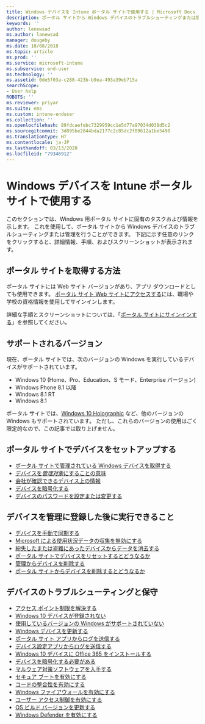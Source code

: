 ```yaml
---
title: Windows デバイスを Intune ポータル サイトで使用する | Microsoft Docs
description: ポータル サイトから Windows デバイスのトラブルシューティングまたは管理を行うためのリンクを見つけます
keywords: ''
author: lenewsad
ms.author: lanewsad
manager: dougeby
ms.date: 10/08/2018
ms.topic: article
ms.prod: ''
ms.service: microsoft-intune
ms.subservice: end-user
ms.technology: ''
ms.assetid: 0de5f03a-c288-423b-b9ea-493a39eb715a
searchScope:
- User help
ROBOTS: ''
ms.reviewer: priyar
ms.suite: ems
ms.custom: intune-enduser
ms.collection: ''
ms.openlocfilehash: 89fdcaefebc7329959cc1e5d77a97034d038d5c2
ms.sourcegitcommit: 3d895be2844bda2177c2c85dc2f09612a1be5490
ms.translationtype: HT
ms.contentlocale: ja-JP
ms.lasthandoff: 03/13/2020
ms.locfileid: "79346912"
---
```

# <a name="using-your-windows-device-with-intune-company-portal"></a>Windows デバイスを Intune ポータル サイトで使用する

このセクションでは、Windows 用ポータル サイトに固有のタスクおよび情報を示します。 これを使用して、ポータル サイトから Windows デバイスのトラブルシューティングまたは管理を行うことができます。 下記に示す任意のリンクをクリックすると、詳細情報、手順、およびスクリーンショットが表示されます。  

## <a name="how-to-get-company-portal"></a>ポータル サイトを取得する方法
ポータル サイトには Web サイト バージョンがあり、アプリ ダウンロードとしても使用できます。 [ポータル サイト Web サイトにアクセスする](https://go.microsoft.com/fwlink/?linkid=2010980)には、職場や学校の資格情報を使用してサインインします。  

詳細な手順とスクリーンショットについては、「[ポータル サイトにサインインする](https://docs.microsoft.com/user-help/sign-in-to-the-company-portal)」を参照してください。

## <a name="supported-versions"></a>サポートされるバージョン

現在、ポータル サイトでは、次のバージョンの Windows を実行しているデバイスがサポートされています。

* Windows 10 (Home、Pro、Education、S モード、Enterprise バージョン)
* Windows Phone 8.1 以降
* Windows 8.1 RT
* Windows 8.1

ポータル サイトでは、[Windows 10 Holographic](https://www.microsoft.com/hololens) など、他のバージョンの Windows もサポートされています。 ただし、これらのバージョンの使用はごく限定的なので、この記事では取り上げません。

## <a name="set-up-your-device-in-the-company-portal"></a>ポータル サイトでデバイスをセットアップする
- [ポータル サイトで管理されている Windows デバイスを取得する](windows-enrollment-company-portal.md)  
- [デバイスを*管理対象*にすることの意味](what-happens-if-you-install-the-company-portal-app-and-enroll-your-device-in-intune-windows.md)
- [会社が確認できるデバイス上の情報](what-info-can-your-company-see-when-you-enroll-your-device-in-intune.md)
- [デバイスを暗号化する](encrypt-your-device-windows.md)
- [デバイスのパスワードを設定または変更する](set-or-change-your-password-windows.md)

## <a name="things-you-can-do-after-your-device-is-enrolled-in-management"></a>デバイスを管理に登録した後に実行できること
- [デバイスを手動で同期する](sync-your-device-manually-windows.md)
- [Microsoft による使用状況データの収集を無効にする](turn-off-microsoft-usage-data-collection-windows.md)
- [紛失したまたは盗難にあったデバイスからデータを消去する](reset-erase-your-device-cpwebsite.md)
- [ポータル サイトでデバイスをリセットするとどうなるか](what-happens-if-you-reset-your-device-using-the-company-portal-windows.md)
- [管理からデバイスを削除する](unenroll-your-device-from-intune-windows.md)
- [ポータル サイトからデバイスを削除するとどうなるか](what-happens-if-you-unenroll-your-device-from-intune-windows.md)

## <a name="troubleshoot-and-maintain-your-device"></a>デバイスのトラブルシューティングと保守
* [アクセス ポイント制限を解決する](resolve-access-point-restrictions.md)
* [Windows 10 デバイスが登録されない](troubleshoot-your-windows-10-device-windows.md)
* [使用しているバージョンの Windows がサポートされていない](your-windows-version-isnt-yet-supported.md)
* [Windows デバイスを更新する](you-need-to-update-your-windows-device.md)
* [ポータル サイト アプリからログを送信する](send-logs-to-your-it-admin-cp-windows.md)
* [デバイス設定アプリからログを送信する](send-logs-to-your-it-admin-settings-windows.md)
* [Windows 10 デバイスに Office 365 をインストールする](install-office-windows.md)
* [デバイスを暗号化する必要がある](you-need-to-enable-windows-encryption.md)
* [マルウェア対策ソフトウェアを入手する](your-device-needs-antimalware-software.md)
* [セキュア ブートを有効にする](you-need-to-enable-secure-boot-windows.md)
* [コードの整合性を有効にする](you-need-to-enable-code-integrity.md)
* [Windows ファイアウォールを有効にする](you-need-to-enable-defender-firewall-windows.md)
* [ユーザー アクセス制御を有効にする](you-need-to-enable-uac-windows.md)
* [OS ビルド バージョンを更新する](you-need-to-update-os-build-version-windows.md)
* [Windows Defender を有効にする](turn-on-defender-windows.md)
